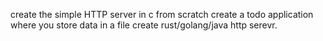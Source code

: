 create the simple HTTP server in c from scratch
create a todo application where you store data  in a file
create rust/golang/java http serevr.


